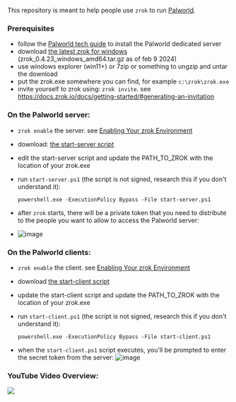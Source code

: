 This repository is meant to help people use `zrok` to run [Palworld](https://store.steampowered.com/app/1623730/Palworld/).

### Prerequisites
* follow the [Palworld tech guide](https://tech.palworldgame.com/dedicated-server-guide) to install the Palworld dedicated server
* download [the latest zrok for windows](https://github.com/openziti/zrok/releases/latest) (zrok_0.4.23_windows_amd64.tar.gz as of feb 9 2024)
* use windows explorer (win11+) or 7zip or something to ungzip and untar the download
* put the zrok.exe somewhere you can find, for example `c:\zrok\zrok.exe`
* invite yourself to zrok using: `zrok invite`. see https://docs.zrok.io/docs/getting-started/#generating-an-invitation

### On the Palworld server:
* `zrok enable` the server. see [Enabling Your zrok Environment](https://docs.zrok.io/docs/getting-started/#enabling-your-zrok-environment)
* download: [the start-server script](https://raw.githubusercontent.com/dovholuknf/palworld-zrok-bootstrapper/main/start-server.ps1)
* edit the start-server script and update the PATH_TO_ZROK with the location of your zrok.exe
* run `start-server.ps1` (the script is not signed, research this if you don't understand it):

      powershell.exe -ExecutionPolicy Bypass -File start-server.ps1

* after `zrok` starts, there will be a private token that you need to distribute to the people you want to allow to access the Palworld server:
* ![image](https://github.com/dovholuknf/palworld-zrok-bootstrapper/assets/46322585/2774937f-e474-4d08-89ec-d50fd5b70d50)

### On the Palworld clients:
* `zrok enable` the client. see [Enabling Your zrok Environment](https://docs.zrok.io/docs/getting-started/#enabling-your-zrok-environment)
* download [the start-client script](https://raw.githubusercontent.com/dovholuknf/palworld-zrok-bootstrapper/main/start-client.ps1)
* update the start-client script and update the PATH_TO_ZROK with the location of your zrok.exe
* run `start-client.ps1` (the script is not signed, research this if you don't understand it):

	  powershell.exe -ExecutionPolicy Bypass -File start-client.ps1
* when the `start-client.ps1` script executes, you'll be prompted to enter the secret token from the server:
  ![image](https://github.com/dovholuknf/palworld-zrok-bootstrapper/assets/46322585/0f8ab83d-f81e-40d3-87f8-fed81d47f25c)

### YouTube Video Overview:
[<img src="https://img.youtube.com/vi/Sq43hp6n9rE/hqdefault.jpg">](https://youtu.be/Sq43hp6n9rE)
	  
